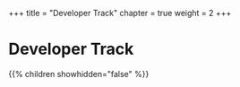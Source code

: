 +++
title = "Developer Track"
chapter = true
weight = 2
+++

# Developer Track

{{% children showhidden="false" %}}